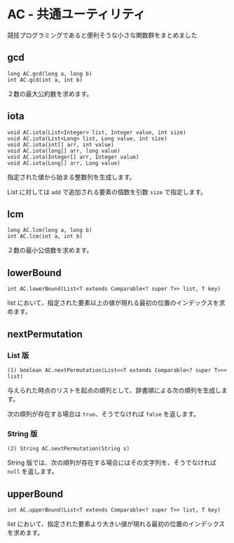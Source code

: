 # AC - 共通ユーティリティ
競技プログラミングであると便利そうな小さな関数群をまとめました

## gcd

```console
long AC.gcd(long a, long b)
int AC.gcd(int a, int b)
```

２数の最大公約数を求めます。

## iota

```console
void AC.iota(List<Integer> list, Integer value, int size)
void AC.iota(List<Long> list, Long value, int size)
void AC.iota(int[] arr, int value)
void AC.iota(long[] arr, long value)
void AC.iota(Integer[] arr, Integer value)
void AC.iota(Long[] arr, Long value)
```

指定された値から始まる整数列を生成します。

List に対しては `add` で追加される要素の個数を引数 `size` で指定します。

## lcm

```console
long AC.lcm(long a, long b)
int AC.lcm(int a, int b)
```

２数の最小公倍数を求めます。

## lowerBound

```console
int AC.lowerBound(List<T extends Comparable<? super T>> list, T key)
```

list において、指定された要素以上の値が現れる最初の位置のインデックスを求めます。

## nextPermutation 
### List 版

```console
(1) boolean AC.nextPermutation(List<<T extends Comparable<? super T>>> list)
```

与えられた時点のリストを起点の順列として、辞書順による次の順列を生成します。

次の順列が存在する場合は `true`、そうでなければ `false` を返します。

### String 版

```console
(2) String AC.nextPermutation(String s)
```

String 版では、次の順列が存在する場合にはその文字列を、そうでなければ `null` を返します。

## upperBound

```console
int AC.upperBound(List<T extends Comparable<? super T>> list, T key)
```

list において、指定された要素より大きい値が現れる最初の位置のインデックスを求めます。
